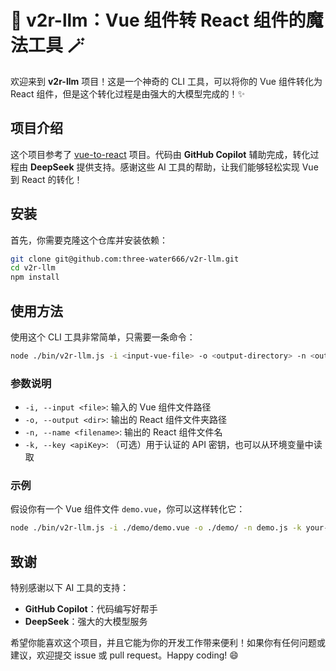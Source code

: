 # 🌟 v2r-llm：Vue 组件转 React 组件的魔法工具 🪄

欢迎来到 **v2r-llm** 项目！这是一个神奇的 CLI 工具，可以将你的 Vue 组件转化为 React 组件，但是这个转化过程是由强大的大模型完成的！✨

## 项目介绍

这个项目参考了 [vue-to-react](https://github.com/dwqs/vue-to-react) 项目。代码由 **GitHub Copilot** 辅助完成，转化过程由 **DeepSeek** 提供支持。感谢这些 AI 工具的帮助，让我们能够轻松实现 Vue 到 React 的转化！

## 安装

首先，你需要克隆这个仓库并安装依赖：

```bash
git clone git@github.com:three-water666/v2r-llm.git
cd v2r-llm
npm install
```

## 使用方法

使用这个 CLI 工具非常简单，只需要一条命令：

```bash
node ./bin/v2r-llm.js -i <input-vue-file> -o <output-directory> -n <output-filename> [-k <apiKey>]
```

### 参数说明

- `-i, --input <file>`: 输入的 Vue 组件文件路径
- `-o, --output <dir>`: 输出的 React 组件文件夹路径
- `-n, --name <filename>`: 输出的 React 组件文件名
- `-k, --key <apiKey>`: （可选）用于认证的 API 密钥，也可以从环境变量中读取

### 示例

假设你有一个 Vue 组件文件 `demo.vue`，你可以这样转化它：

```bash
node ./bin/v2r-llm.js -i ./demo/demo.vue -o ./demo/ -n demo.js -k your-api-key
```

## 致谢

特别感谢以下 AI 工具的支持：

- **GitHub Copilot**：代码编写好帮手
- **DeepSeek**：强大的大模型服务

希望你能喜欢这个项目，并且它能为你的开发工作带来便利！如果你有任何问题或建议，欢迎提交 issue 或 pull request。Happy coding! 😄
